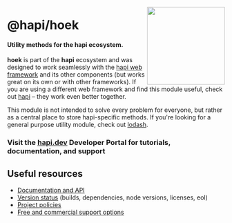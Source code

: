 <a href="https://hapi.dev"><img src="https://raw.githubusercontent.com/hapijs/assets/master/images/family.png" width="180px" align="right" /></a>

# @hapi/hoek

#### Utility methods for the hapi ecosystem.

**hoek** is part of the **hapi** ecosystem and was designed to work seamlessly with the [hapi web framework](https://hapi.dev) and its other components (but works great on its own or with other frameworks). If you are using a different web framework and find this module useful, check out [hapi](https://hapi.dev) – they work even better together.

This module is not intended to solve every problem for everyone, but rather as a central place to store hapi-specific methods. If you're looking for a general purpose utility module, check out [lodash](https://github.com/lodash/lodash).

### Visit the [hapi.dev](https://hapi.dev) Developer Portal for tutorials, documentation, and support

## Useful resources

- [Documentation and API](https://hapi.dev/family/hoek/)
- [Version status](https://hapi.dev/resources/status/#hoek) (builds, dependencies, node versions, licenses, eol)
- [Project policies](https://hapi.dev/policies/)
- [Free and commercial support options](https://hapi.dev/support/)
